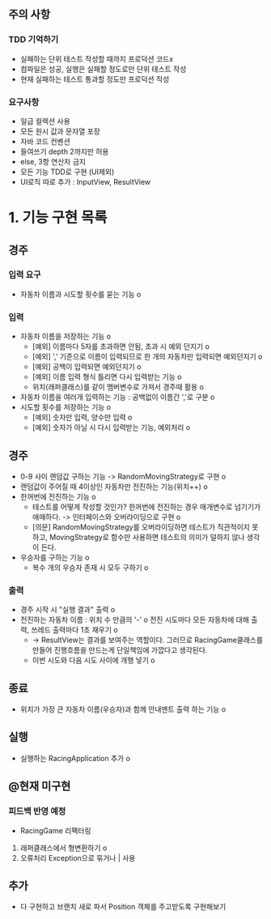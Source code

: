 ## 주의 사항
### TDD 기억하기
- 실패하는 단위 테스트 작성할 때까지 프로덕션 코드x
- 컴파일은 성공, 실행은 실패할 정도로만 단위 테스트 작성
- 현재 실패하는 테스트 통과할 정도만 프로덕션 작성
### 요구사항
- 일급 컬렉션 사용
- 모든 원시 값과 문자열 포장
- 자바 코드 컨벤션
- 들여쓰기 depth 2까지만 허용
- else, 3항 연산자 금지
- 모든 기능 TDD로 구현 (UI제외)
- UI로직 따로 추가 : InputView, ResultView


# 1. 기능 구현 목록
## 경주 
### 입력 요구
- 자동차 이름과 시도할 횟수를 묻는 기능 o
### 입력
- 자동차 이름을 저장하는 기능 o
  - [예외] 이름마다 5자를 초과하면 안됨, 초과 시 예외 던지기 o
  - [예외] ',' 기준으로 이름이 입력되므로 한 개의 자동차만 입력되면 예외던지기 o
  - [예외] 공백이 입력되면 예외던지기 o
  - [예외] 이름 입력 형식 틀리면 다시 입력받는 기능 o
  - 위치(래퍼클래스)를 같이 멤버변수로 가져서 경주때 활용 o
- 자동차 이름을 여러개 입력하는 기능 : 공백없이 이름간 ','로 구분 o
- 시도할 횟수를 저장하는 기능 o
  - [예외] 숫자만 입력, 양수만 입력 o
  - [예외] 숫자가 아닐 시 다시 입력받는 기능, 예외처리 o
## 경주
- 0-9 사이 랜덤값 구하는 기능 -> RandomMovingStrategy로 구현 o
- 랜덤값이 주어질 때 4이상인 자동차만 전진하는 기능(위치++) o
- 한꺼번에 전진하는 기능 o
  - 테스트를 어떻게 작성할 것인가? 한꺼번에 전진하는 경우 매개변수로 넘기기가 애매하다. -> 인터페이스와 오버라이딩으로 구현 o
  - [의문] RandomMovingStrategy를 오버라이딩하면 테스트가 직관적이지 못하고, MovingStrategy로 함수만 사용하면 테스트의 의미가 덜하지 않나 생각이 든다.
- 우승자를 구하는 기능 o
  - 복수 개의 우승자 존재 시 모두 구하기 o
### 출력
- 경주 시작 시 "실행 결과" 출력 o
- 전진하는 자동차 이름 : 위치 수 만큼의 '-' o
  전진 시도마다 모든 자동차에 대해 출력, 쓰레드 출력마다 1초 재우기 o
  - -> ResultView는 결과를 보여주는 역할이다. 그러므로 RacingGame클래스를 만들어 진행흐름을 만드는게 단일책임에 가깝다고 생각된다.
  - 이번 시도와 다음 시도 사이에 개행 넣기 o

## 종료
- 위치가 가장 큰 자동차 이름(우승자)과 함께 안내멘트 출력 하는 기능 o

## 실행
- 실행하는 RacingApplication 추가 o

## @현재 미구현
### 피드백 반영 예정
- RacingGame 리팩터링  
1. 래퍼클래스에서 형변환하기 o
2. 오류처리 Exception으로 묶거나 | 사용

## 추가
- 다 구현하고 브랜치 새로 파서 Position 객체를 주고받도록 구현해보기

